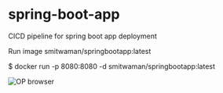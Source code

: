# spring-boot-app
CICD pipeline for spring boot app deployment 


Run image smitwaman/springbootapp:latest

$ docker run -p 8080:8080 -d smitwaman/springbootapp:latest


![OP browser]()
 
 
